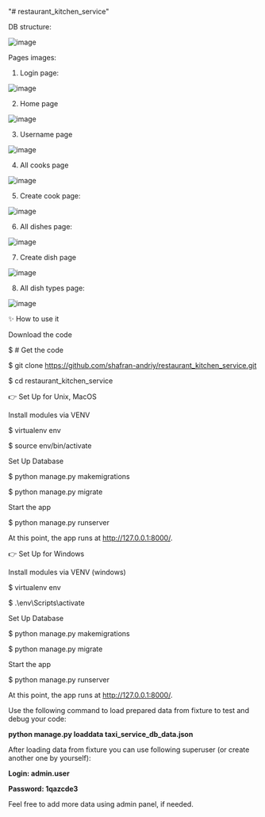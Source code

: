 "# restaurant_kitchen_service" 

DB structure:

![image](https://github.com/shafran-andriy/restaurant_kitchen_service/blob/main/docs/models.svg)

Pages images:

1. Login page:

![image](https://github.com/shafran-andriy/restaurant_kitchen_service/blob/main/photos_of_the_site/Login-page.png)

2. Home page

![image](https://github.com/shafran-andriy/restaurant_kitchen_service/blob/main/photos_of_the_site/Home-page.png)

3. Username page

![image](https://github.com/shafran-andriy/restaurant_kitchen_service/blob/main/photos_of_the_site/Username-page.png)

4. All cooks page

![image](https://github.com/shafran-andriy/restaurant_kitchen_service/blob/main/photos_of_the_site/All_cooks-page.png)

5. Create cook page:

![image](https://github.com/shafran-andriy/restaurant_kitchen_service/blob/main/photos_of_the_site/Create_cook-page.png)

6. All dishes page:

![image](https://github.com/shafran-andriy/restaurant_kitchen_service/blob/main/photos_of_the_site/Dish_list-page.png)

7. Create dish page

![image](https://github.com/shafran-andriy/restaurant_kitchen_service/blob/main/photos_of_the_site/Create_dish-page.png)

8. All dish types page:

![image](https://github.com/shafran-andriy/restaurant_kitchen_service/blob/main/photos_of_the_site/Dish_type-page.png)
   
✨ How to use it

Download the code

$ # Get the code

$ git clone https://github.com/shafran-andriy/restaurant_kitchen_service.git

$ cd restaurant_kitchen_service

👉 Set Up for Unix, MacOS

Install modules via VENV

$ virtualenv env

$ source env/bin/activate

Set Up Database

$ python manage.py makemigrations

$ python manage.py migrate

Start the app

$ python manage.py runserver

At this point, the app runs at http://127.0.0.1:8000/.


👉 Set Up for Windows

Install modules via VENV (windows)

$ virtualenv env

$ .\env\Scripts\activate

Set Up Database

$ python manage.py makemigrations

$ python manage.py migrate

Start the app

$ python manage.py runserver

At this point, the app runs at http://127.0.0.1:8000/.

Use the following command to load prepared data from fixture to test and debug your code:

**python manage.py loaddata taxi_service_db_data.json**

After loading data from fixture you can use following superuser (or create another one by yourself):

**Login: admin.user**

**Password: 1qazcde3**

Feel free to add more data using admin panel, if needed.
